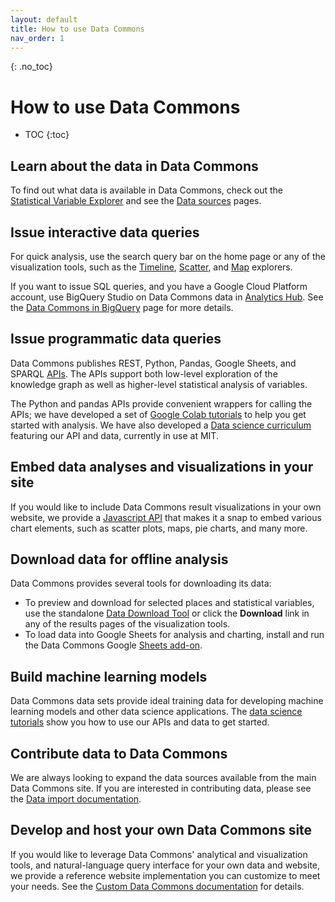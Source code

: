 ```yaml
---
layout: default
title: How to use Data Commons
nav_order: 1
---
```


{: .no_toc}
# How to use Data Commons

* TOC
{:toc}

## Learn about the data in Data Commons

To find out what data is available in Data Commons, check out the [Statistical Variable Explorer](https://datacommons.org/tools/statvar) and see the [Data sources](/datasets/index.html) pages.

## Issue interactive data queries

For quick analysis, use the search query bar on the home page or any of the visualization tools, such as the [Timeline](https://datacommons.org/tools/visualization#visType=timeline), [Scatter](https://datacommons.org/tools/visualization#visType%3Dscatter), and [Map](https://datacommons.org/tools/visualization#visType%3Dmap) explorers.

If you want to issue SQL queries, and you have a Google Cloud Platform account, use BigQuery Studio on Data Commons data in [Analytics Hub](https://cloud.google.com/analytics-hub). See the [Data Commons in BigQuery](/bigquery/index.html) page for more details.

## Issue programmatic data queries

Data Commons publishes REST, Python, Pandas, Google Sheets, and SPARQL [APIs](/api/index.html). The APIs support both low-level exploration of the knowledge graph as well as higher-level statistical analysis of variables.

The Python and pandas APIs provide convenient wrappers for calling the APIs; we have developed a set of [Google Colab tutorials](/tutorials/index.html) to help you get started with analysis. We have also developed a [Data science curriculum](/courseware/intro_data_science.html) featuring our API and data, currently in use at MIT.

## Embed data analyses and visualizations in your site

If you would like to include Data Commons result visualizations in your own website, we provide  a [Javascript API](/api/web_components/index.html) that makes it a snap to embed various chart elements, such as scatter plots, maps, pie charts, and many more.

## Download data for offline analysis

Data Commons provides several tools for downloading its data:

-  To preview and download for selected places and statistical variables, use the standalone [Data Download Tool](https://datacommons.org/tools/download) or click the **Download** link in any of the results pages of the visualization tools.	
-  To load data into Google Sheets for analysis and charting, install and run the Data Commons Google [Sheets add-on](/api/sheets/index.html).

## Build machine learning models

Data Commons data sets provide ideal training data for developing machine learning models and other data science applications. The [data science tutorials](/courseware/intro_data_science.html) show you how to use our APIs and data to get started. 

## Contribute data to Data Commons

We are always looking to expand the data sources available from the main Data Commons site. If you are interested in contributing data, please see the [Data import documentation](/import_dataset/index.html).

## Develop and host your own Data Commons site

If you would like to leverage Data Commons' analytical and visualization tools, and natural-language query interface for your own data and website, we provide a reference website implementation you can customize to meet your needs. See the [Custom Data Commons documentation](/custom_dc/index.html) for details.